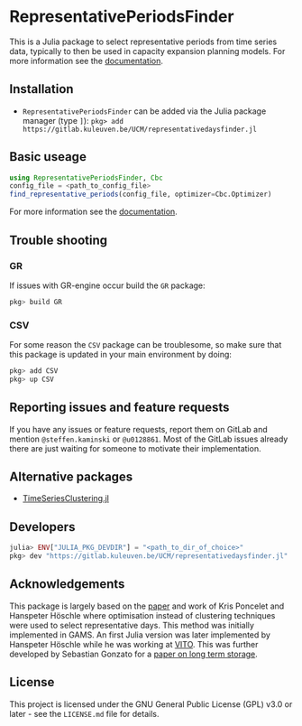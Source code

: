 # RepresentativePeriodsFinder

This is a Julia package to select representative periods from time series data, typically to then be used in capacity expansion planning models. For more information see the [documentation](https://ucm.pages.gitlab\.kuleuven\.be/representativeperiodsfinder.jl/).

## Installation

* `RepresentativePeriodsFinder` can be added via the Julia package manager (type `]`): `pkg> add https://gitlab.kuleuven.be/UCM/representativedaysfinder.jl`

## Basic useage

```julia
using RepresentativePeriodsFinder, Cbc
config_file = <path_to_config_file>
find_representative_periods(config_file, optimizer=Cbc.Optimizer)
```
For more information see the [documentation](https://ucm.pages.gitlab\.kuleuven\.be/representativeperiodsfinder.jl/).

## Trouble shooting

### GR
If issues with GR-engine occur build the `GR` package:

```julia
pkg> build GR
```

### CSV
For some reason the `CSV` package can be troublesome, so make sure that this package is updated in your main environment by doing:
```julia
pkg> add CSV
pkg> up CSV
```

## Reporting issues and feature requests

If you have any issues or feature requests, report them on GitLab and mention `@steffen.kaminski` or `@u0128861`. Most of the GitLab issues already there are just waiting for someone to motivate their implementation.

## Alternative packages

* [TimeSeriesClustering.jl](https://holgerteichgraeber.github.io/TimeSeriesClustering.jl/stable/quickstart/)

## Developers

```julia
julia> ENV["JULIA_PKG_DEVDIR"] = "<path_to_dir_of_choice>"
pkg> dev "https://gitlab.kuleuven.be/UCM/representativedaysfinder.jl"
```

## Acknowledgements
This package is largely based on the [paper](https://www.mech.kuleuven.be/en/tme/research/energy_environment/Pdf/wp-2015-10b.pdf) and work of Kris Poncelet and Hanspeter Höschle where optimisation instead of clustering techniques were used to select representative days. This method was initially implemented in GAMS. An first Julia version was later implemented by Hanspeter Höschle while he was working at [VITO](https://vito.be/en). This was further developed by Sebastian Gonzato for a [paper on long term storage](https://www.mech.kuleuven.be/en/tme/research/energy-systems-integration-modeling/pdf-publications/wp-esim2021-1).

## License

This project is licensed under the GNU General Public License (GPL) v3.0 or later - see the `LICENSE.md` file for details.
